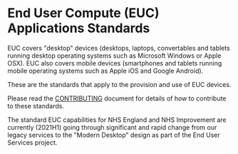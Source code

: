 # End User Compute (EUC) Applications Standards

EUC covers "desktop" devices (desktops, laptops, convertables and tablets running desktop operating systems such as Microsoft Windows or Apple OSX).
EUC also covers mobile devices (smartphones and tablets running mobile operating systems such as Apple iOS and Google Android).

These are the standards that apply to the provision and use of EUC devices.

Please read the [CONTRIBUTING](../CONTRIBUTING.md) document for details of how to contribute to these standards.

The standard EUC capabilities for NHS England and NHS Improvement are currently (2021H1) going through significant and rapid change from our legacy services to the "Modern Desktop" design as part of the End User Services project.
